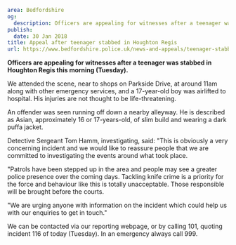 ```yaml
area: Bedfordshire
og:
  description: Officers are appealing for witnesses after a teenager was stabbed in Houghton Regis this morning (Tuesday).
publish:
  date: 30 Jan 2018
title: Appeal after teenager stabbed in Houghton Regis
url: https://www.bedfordshire.police.uk/news-and-appeals/teenager-stabbed-HoughtonRegis-jan18
```

**Officers are appealing for witnesses after a teenager was stabbed in Houghton Regis this morning (Tuesday).**

We attended the scene, near to shops on Parkside Drive, at around 11am along with other emergency services, and a 17-year-old boy was airlifted to hospital. His injuries are not thought to be life-threatening.

An offender was seen running off down a nearby alleyway. He is described as Asian, approximately 16 or 17-years-old, of slim build and wearing a dark puffa jacket.

Detective Sergeant Tom Hamm, investigating, said: "This is obviously a very concerning incident and we would like to reassure people that we are committed to investigating the events around what took place.

"Patrols have been stepped up in the area and people may see a greater police presence over the coming days. Tackling knife crime is a priority for the force and behaviour like this is totally unacceptable. Those responsible will be brought before the courts.

"We are urging anyone with information on the incident which could help us with our enquiries to get in touch."

We can be contacted via our reporting webpage, or by calling 101, quoting incident 116 of today (Tuesday). In an emergency always call 999.
